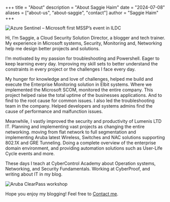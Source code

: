 +++
title = "About"
description = "About Saggie Haim"
date = "2024-07-08"
aliases = ["about-us", "about-saggie", "contact"]
author = "Saggie Haim"
+++

![Azure Sentinel – Microsoft first MSSP’s event in ILDC](../images/ILDCspeaker.jpeg)

Hi, I’m Saggie, a Cloud Security Solution Director, a blogger and tech trainer. My experience in Microsoft systems, Security, Monitoring and, Networking help me design better projects and solutions.

I’m motivated by my passion for troubleshooting and Powershell. Eager to keep learning every day. Improving my skill sets to better understand the constraints in every project or the challenges I face every day.

My hunger for knowledge and love of challenges, helped me build and execute the Enterprise Monitoring solution in Elbit systems. Where we implemented the Microsoft SCOM, monitored the entire company. This project helped raise the total uptime of the businesses applications. And to find to the root cause for common issues. I also led the troubleshooting team in the company. Helped developers and systems admins find the cause of performance and malfunction issues.

Meanwhile, I vastly improved the security and productivity of Lumenis LTD IT. Planning and implementing vast projects as changing the entire networking. moving from flat network to full segmentation and implementing Aruba latest Wireless, Switches and NAC solutions supporting 802.1X and GRE Tunneling. Doing a complete overview of the enterprise domain environment, and providing automation solutions such as User-Life Cycle events and more.

These days I teach at CyberControl Academy about Operation systems, Networking, and Security Fundamentals. Working at CyberProof, and writing about IT in my blog.


![Aruba ClearPass workshop](../images/Arubaspeaker.jpeg)

Hope you enjoy my blogging! Feel free to [Contact me]().